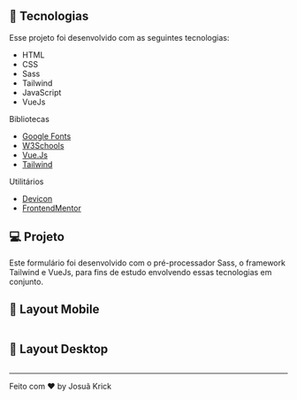 ## 🚀 Tecnologias

Esse projeto foi desenvolvido com as seguintes tecnologias:

- HTML
- CSS
- Sass
- Tailwind
- JavaScript
- VueJs

Bibliotecas

- [Google Fonts](https://fonts.google.com/)
- [W3Schools](https://www.w3schools.com/)
- [Vue.Js](https://vuejs.org/guide/introduction.html)
- [Tailwind](https://tailwindcss.com/)

Utilitários

- [Devicon](https://devicon.dev/)
- [FrontendMentor](https://www.frontendmentor.io/)

## 💻 Projeto

Este formulário foi desenvolvido com o pré-processador Sass, o framework Tailwind e VueJs, para fins de estudo envolvendo essas tecnologias em conjunto.


## 🔖 Layout Mobile

<img src="">

## 🔖 Layout Desktop
<img src="">



---

Feito com ♥ by Josuã Krick

